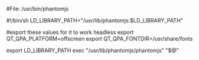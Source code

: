 #File: /usr/bin/phantomjs                                                       

#!/bin/sh
LD_LIBRARY_PATH="/usr/lib/phantomjs:$LD_LIBRARY_PATH"

#export these values for it to work headless
export QT_QPA_PLATFORM=offscreen
export QT_QPA_FONTDIR=/usr/share/fonts

export LD_LIBRARY_PATH
exec "/usr/lib/phantomjs/phantomjs" "$@"

